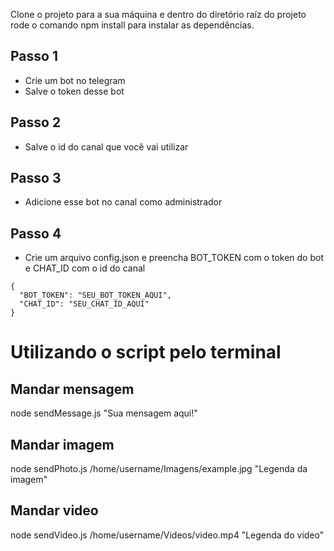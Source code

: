Clone o projeto para a sua máquina e dentro do diretório raíz do projeto rode o comando npm install para instalar as dependências.


## Passo 1
+ Crie um bot no telegram
+ Salve o token desse bot

## Passo 2
+ Salve o id do canal que você vai utilizar

## Passo 3
+ Adicione esse bot no canal como administrador

## Passo 4
+ Crie um arquivo config.json e preencha BOT_TOKEN com o token do bot e CHAT_ID com o id do canal

```
{
  "BOT_TOKEN": "SEU_BOT_TOKEN_AQUI",
  "CHAT_ID": "SEU_CHAT_ID_AQUI"
}
```

# Utilizando o script pelo terminal

## Mandar mensagem
node sendMessage.js "Sua mensagem aqui!"

## Mandar imagem
node sendPhoto.js /home/username/Imagens/example.jpg "Legenda da imagem"

## Mandar video
node sendVideo.js /home/username/Videos/video.mp4 "Legenda do video"


